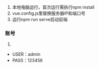 1. 本地电脑运行，首次运行需执行npm install
2. vue.config.js里替换服务器IP和端口号
3. 运行npm run serve启动前端

### 账号
1.
- USER：admin
- PASS：123456
